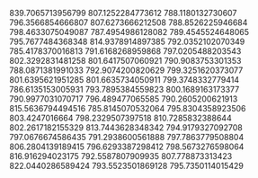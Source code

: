 839.7065713956799
807.1252284773612
788.1180132730607
796.3566854666807
807.6273666212508
788.8526225946684
798.4633075049087
787.4954986128082
789.4545524648065
795.7677484368348
814.9378914897385
792.0352102070349
785.4178370016813
791.6168268959868
797.0205488203543
802.3292831481258
801.6417507060921
790.9083753301353
788.0871381991033
792.9074200820629
799.3251620373077
801.6395621951285
801.6635734050911
799.3748332779414
786.6135153005931
793.7895384559823
800.1689163173377
790.9977031070717
796.489477065585
790.2605200621913
815.5636794494516
785.8145070532064
795.8304358923506
803.4247016664
798.2329507397518
810.7285832388644
802.2617182155329
813.7443628348342
794.9179327092708
797.0676674586435
791.2938600561888
797.7863779508804
806.2804139189415
796.6293387298412
798.5673276598064
816.916294023175
792.5587807909935
807.778873313423
822.0440286589424
793.5523501869128
795.7350114015429